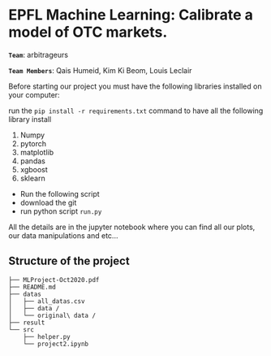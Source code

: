 # EPFL Machine Learning: Calibrate a model of OTC markets.

__`Team`__: arbitrageurs

__`Team Members`__: Qais Humeid, Kim Ki Beom, Louis Leclair

Before starting our project you must have the following libraries installed on your computer:

run the ```pip install -r requirements.txt``` command to have all the following library install

1. Numpy
2. pytorch
3. matplotlib
4. pandas
5. xgboost
6. sklearn

- Run the following script
- download the git 
- run python script `run.py`

All the details are in the jupyter notebook where you can find all our plots, our data manipulations and etc...

## Structure of the project 
```
├── MLProject-Oct2020.pdf
├── README.md
├── datas
│   ├── all_datas.csv
│   ├── data /
│   └── original\ data /
├── result
└── src
    ├── helper.py
    └── project2.ipynb

```
 

